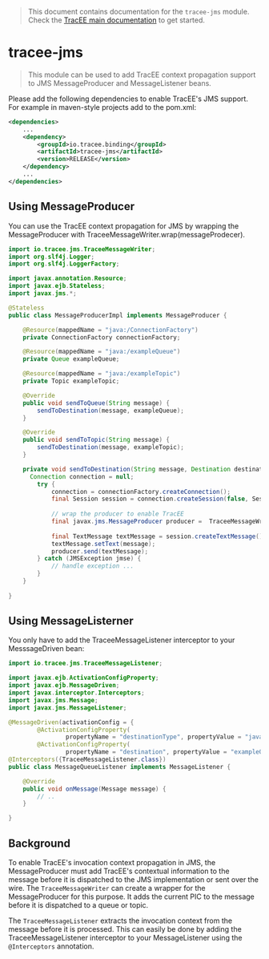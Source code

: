 > This document contains documentation for the `tracee-jms` module. Check the [TracEE main documentation](/README.md) to get started.

# tracee-jms

> This module can be used to add TracEE context propagation support to JMS MessageProducer and MessageListener beans.


Please add the following dependencies to enable TracEE's JMS support. For example in maven-style projects add to the pom.xml:

```xml
<dependencies>
    ...
    <dependency>
        <groupId>io.tracee.binding</groupId>
        <artifactId>tracee-jms</artifactId>
        <version>RELEASE</version>
    </dependency>
    ...
</dependencies>
```

## Using MessageProducer
You can use the TracEE context propagation for JMS by wrapping the MessageProducer with TraceeMessageWriter.wrap(messageProdecer).

```java
import io.tracee.jms.TraceeMessageWriter;
import org.slf4j.Logger;
import org.slf4j.LoggerFactory;

import javax.annotation.Resource;
import javax.ejb.Stateless;
import javax.jms.*;

@Stateless
public class MessageProducerImpl implements MessageProducer {

  	@Resource(mappedName = "java:/ConnectionFactory")
	private ConnectionFactory connectionFactory;

	@Resource(mappedName = "java:/exampleQueue")
	private Queue exampleQueue;

	@Resource(mappedName = "java:/exampleTopic")
	private Topic exampleTopic;

	@Override
	public void sendToQueue(String message) {
		sendToDestination(message, exampleQueue);
	}

	@Override
	public void sendToTopic(String message) {
		sendToDestination(message, exampleTopic);
	}

	private void sendToDestination(String message, Destination destination) {
	  Connection connection = null;
		try {
			connection = connectionFactory.createConnection();
			final Session session = connection.createSession(false, Session.AUTO_ACKNOWLEDGE);
	    
		  	// wrap the producer to enable TracEE
		  	final javax.jms.MessageProducer producer = 	TraceeMessageWriter.wrap(session.createProducer(destination));
		  
		  	final TextMessage textMessage = session.createTextMessage();
		  	textMessage.setText(message);
		  	producer.send(textMessage);
		} catch (JMSException jmse) {
			// handle exception ...
		}
	}
	
}

```

## Using MessageListerner
You only have to add the TraceeMessageListener interceptor to your MesssageDriven bean:

```java
import io.tracee.jms.TraceeMessageListener;

import javax.ejb.ActivationConfigProperty;
import javax.ejb.MessageDriven;
import javax.interceptor.Interceptors;
import javax.jms.Message;
import javax.jms.MessageListener;

@MessageDriven(activationConfig = {
		@ActivationConfigProperty(
				propertyName = "destinationType", propertyValue = "javax.jms.Queue"),
		@ActivationConfigProperty(
				propertyName = "destination", propertyValue = "exampleQueue")})
@Interceptors({TraceeMessageListener.class})
public class MessageQueueListener implements MessageListener {

	@Override
	public void onMessage(Message message) {
		// .. 
	}

}
```

## Background
To enable TracEE's invocation context propagation in JMS, the MessageProducer must add TracEE's contextual information 
to the message before it is dispatched to the JMS implementation or sent over the wire.
The `TraceeMessageWriter` can create a wrapper for the MessageProducer for this purpose.
It adds the current PIC to the message before it is dispatched to a queue or topic.

The `TraceeMessageListener` extracts the invocation context from the message before it is processed.
This can easily be done by adding the TraceeMessageListener interceptor to your MessageListener using 
the `@Interceptors` annotation.
